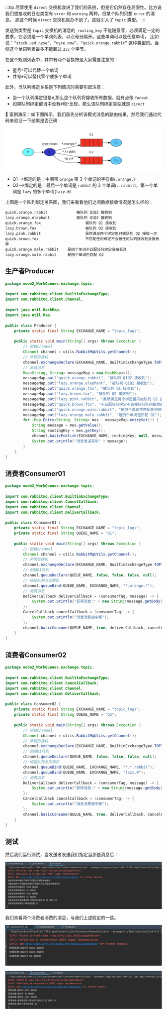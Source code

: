 :::tip
尽管使用 `direct` 交换机改进了我们的系统，但是它仍然存在局限性。比方说我们想接收的日志类型有 `error` 和 `warning` 两种，但某个队列只想 `error` 的消息，
那这个时候 `direct` 交换机就办不到了。这就引入了 `topic` 类型。
:::

发送到类型是 `topic` 交换机的消息的` routing_key` 不能随意写，必须满足一定的要求，它必须是一个单词列表，以点号分隔开。这些单词可以是任意单词，
比如说：`“stock.usd.nyse”`、`“nyse.vmw”`、`“quick.orange.rabbit”` 这种类型的。当然这个单词列表最多不能超过 `255` 个字节。

在这个规则列表中，其中有两个替换符是大家需要注意的：

* 星号`*`可以代替一个单词
* 井号`#`可以替代零个或多个单词

此外，当队列绑定关系是下列情况时需要引起注意：

* 当一个队列绑定键是`#`,那么这个队列将接收所有数据，就有点像 `fanout`
* 如果队列绑定键当中没有`#`和`*`出现，那么该队列绑定类型就是 `direct`

📃 案例演示：如下图所示，我们首先分析该模式消息的路由结果，然后我们通过代码来验证一下结果是否正确

![img_16.png](img_16.png)

* Q1–>绑定的是：中间带 `orange` 带 3 个单词的字符串(`.orange.`)
* Q2–>绑定的是：最后一个单词是 `rabbit` 的 3 个单词(`..rabbit`)，第一个单词是 `lazy` 的多个单词(`lazy.#`)

上图是一个队列绑定关系图，我们来看看他们之间数据接收情况是怎么样的：

```shell
quick.orange.rabbit				被队列 Q1Q2 接收到
lazy.orange.elephant			被队列 Q1Q2 接收到
quick.orange.fox					被队列 Q1 接收到
lazy.brown.fox						被队列 Q2 接收到
lazy.pink.rabbit					虽然满足两个绑定但只被队列 Q2 接收一次
quick.brown.fox						不匹配任何绑定不会被任何队列接收到会被丢弃
quick.orange.male.rabbit	是四个单词不匹配任何绑定会被丢弃
lazy.orange.male.rabbit		是四个单词但匹配 Q2
```

## 生产者Producer

```java
package mode2_WorkQueues.exchange.topic;

import com.rabbitmq.client.BuiltinExchangeType;
import com.rabbitmq.client.Channel;

import java.util.HashMap;
import java.util.Map;

public class Producer {
    private static final String EXCHANGE_NAME = "topic_logs";

    public static void main(String[] args) throws Exception {
        // 创建channel
        Channel channel = utils.RabbitMqUtils.getChannel();
        // 声明交换机
        channel.exchangeDeclare(EXCHANGE_NAME, BuiltinExchangeType.TOPIC);
        // 发送消息
        Map<String, String> messageMap = new HashMap<>();
        messageMap.put("quick.orange.rabbit", "被队列 Q1Q2 接收到");
        messageMap.put("lazy.orange.elephant", "被队列 Q1Q2 接收到");
        messageMap.put("quick.orange.fox", "被队列 Q1 接收到");
        messageMap.put("lazy.brown.fox", "被队列 Q2 接收到");
        messageMap.put("lazy.pink.rabbit", "虽然满足两个绑定但只被队列 Q2 接收一次");
        messageMap.put("quick.brown.fox", "不匹配任何绑定不会被任何队列接收到会被丢弃");
        messageMap.put("quick.orange.male.rabbit", "是四个单词不匹配任何绑定会被丢弃");
        messageMap.put("lazy.orange.male.rabbit", "是四个单词但匹配 Q2");
        for (Map.Entry<String, String> mes : messageMap.entrySet()) {
            String message = mes.getValue();
            String routingKey = mes.getKey();
            channel.basicPublish(EXCHANGE_NAME, routingKey, null, message.getBytes());
            System.out.println("消息发送完毕" + message);
        }
    }
}
```

## 消费者Consumer01

```java
package mode2_WorkQueues.exchange.topic;

import com.rabbitmq.client.BuiltinExchangeType;
import com.rabbitmq.client.CancelCallback;
import com.rabbitmq.client.Channel;
import com.rabbitmq.client.DeliverCallback;

public class Consumer01 {
    private static final String EXCHANGE_NAME = "topic_logs";
    private static final String QUEUE_NAME = "Q1";

    public static void main(String[] args) throws Exception {
        // 创建channel
        Channel channel = utils.RabbitMqUtils.getChannel();
        // 声明交换机
        channel.exchangeDeclare(EXCHANGE_NAME, BuiltinExchangeType.TOPIC);
        // 创建Q1队列
        channel.queueDeclare(QUEUE_NAME, false, false, false, null);
        // 绑定队列与交换机
        channel.queueBind(QUEUE_NAME, EXCHANGE_NAME, "*.orange.*");
        // 消费消息
        DeliverCallback deliverCallback = (consumerTag, message) -> {
            System.out.println("获得消息:" + new String(message.getBody()));
        };
        CancelCallback cancelCallback = (consumerTag) -> {
            System.out.println("消息消费被中断");
        };
        channel.basicConsume(QUEUE_NAME, true, deliverCallback, cancelCallback);
    }
}
```

## 消费者Consumer02

```java
package mode2_WorkQueues.exchange.topic;

import com.rabbitmq.client.BuiltinExchangeType;
import com.rabbitmq.client.CancelCallback;
import com.rabbitmq.client.Channel;
import com.rabbitmq.client.DeliverCallback;

public class Consumer02 {
    private static final String EXCHANGE_NAME = "topic_logs";
    private static final String QUEUE_NAME = "Q2";

    public static void main(String[] args) throws Exception {
        // 创建channel
        Channel channel = utils.RabbitMqUtils.getChannel();
        // 声明交换机
        channel.exchangeDeclare(EXCHANGE_NAME, BuiltinExchangeType.TOPIC);
        // 创建Q1队列
        channel.queueDeclare(QUEUE_NAME, false, false, false, null);
        // 绑定队列与交换机
        channel.queueBind(QUEUE_NAME, EXCHANGE_NAME, "*.*.rabbit");
        channel.queueBind(QUEUE_NAME, EXCHANGE_NAME, "lazy.#");
        // 消费消息
        DeliverCallback deliverCallback = (consumerTag, message) -> {
            System.out.println("获得消息:" + new String(message.getBody()));
        };
        CancelCallback cancelCallback = (consumerTag) -> {
            System.out.println("消息消费被中断");
        };
        channel.basicConsume(QUEUE_NAME, true, deliverCallback, cancelCallback);
    }
}
```

## 测试

然后我们运行测试，当发送者发送我们指定当那些消息后：

![img_17.png](img_17.png)

我们来看两个消费者消费的消息，与我们上述假定的一致。

![img_18.png](img_18.png)

![img_19.png](img_19.png)